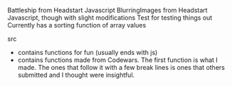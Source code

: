 Battleship from Headstart Javascript
BlurringImages from Headstart Javascript, though with slight modifications
Test for testing things out
	Currently has a sorting function of array values


src
  * contains functions for fun (usually ends with js)
  * contains functions made from Codewars. The first function is what I made. The ones that follow it with a few break lines is ones that others submitted and I thought were insightful.